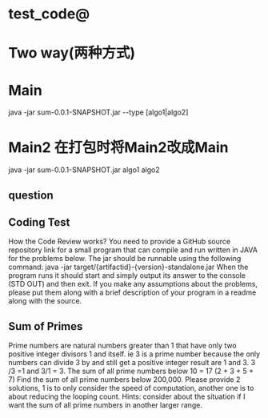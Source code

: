 # test_code@

# Two way(两种方式)
# Main
java -jar sum-0.0.1-SNAPSHOT.jar --type [algo1|algo2]

# Main2 在打包时将Main2改成Main
java -jar sum-0.0.1-SNAPSHOT.jar 
algo1
algo2
 
 
 ## question
 
 ## Coding Test
 How the Code Review works?
 You need to provide a GitHub source repository link for a small program that can compile and run 
 written in JAVA for the problems below.
 The jar should be runnable using the following command:
 java -jar target/{artifactid}-{version}-standalone.jar
 When the program runs it should start and simply output its answer to the console (STD OUT) and 
 then exit.
 If you make any assumptions about the problems, please put them along with a brief description of 
 your program in a readme along with the source.
 
 ## Sum of Primes
 Prime numbers are natural numbers greater than 1 that have only two positive integer divisors 1 and 
 itself. 
 ie 3 is a prime number because the only numbers can divide 3 by and still get a positive integer result 
 are 1 and 3. 3 /3 =1 and 3/1 = 3.
 The sum of all prime numbers below 10 = 17 (2 + 3 + 5 + 7)
 Find the sum of all prime numbers below 200,000.
 Please provide 2 solutions, 1 is to only consider the speed of computation, another one is to about 
 reducing the looping count. Hints: consider about the situation if I want the sum of all prime numbers in another larger range.


